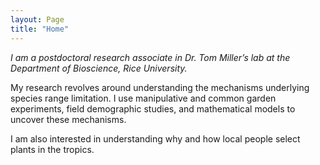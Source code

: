 ```yaml
---
layout: Page
title: "Home"
---
```

*I am a postdoctoral research associate in Dr. Tom Miller’s lab at the Department of Bioscience, Rice University.* 

My research revolves around understanding the mechanisms underlying species range limitation. I use manipulative and common garden experiments, field demographic studies, and mathematical models to uncover these mechanisms. 

I am also interested in understanding why and how local people select plants in the tropics. 

